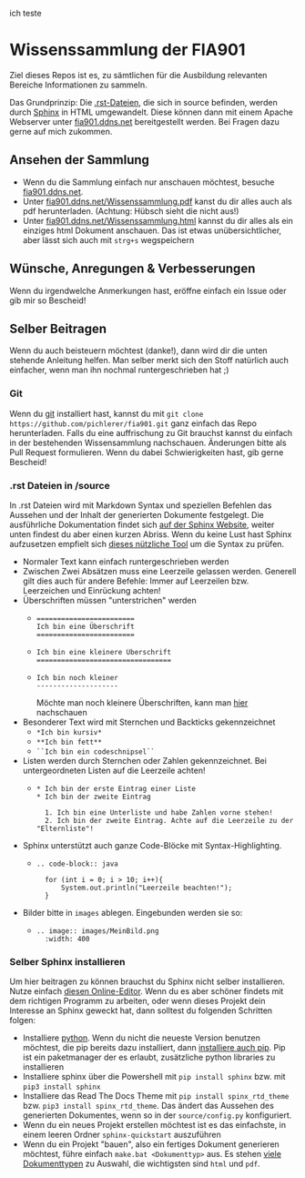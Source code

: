 ich teste
# Wissenssammlung der FIA901
Ziel dieses Repos ist es, zu sämtlichen für die Ausbildung relevanten Bereiche Informationen zu sammeln. 

Das Grundprinzip: Die [.rst-Dateien](https://de.wikipedia.org/wiki/ReStructuredText), die sich in source befinden, werden durch [Sphinx](https://www.sphinx-doc.org/) in HTML umgewandelt. Diese können dann mit einem Apache Webserver unter [fia901.ddns.net](http://fia901.ddns.net/) bereitgestellt werden. Bei Fragen dazu gerne auf mich zukommen.

## Ansehen der Sammlung
 - Wenn du die Sammlung einfach nur anschauen möchtest, besuche [fia901.ddns.net](http://fia901.ddns.net/).
 - Unter [fia901.ddns.net/Wissenssammlung.pdf](http://fia901.ddns.net/Wissenssammlung.pdf) kanst du dir alles auch als pdf herunterladen. (Achtung: Hübsch sieht die nicht aus!)
 - Unter [fia901.ddns.net/Wissenssammlung.html](http://fia901.ddns.net/Wissenssammlung.html) kannst du dir alles als ein einziges html Dokument anschauen. Das ist etwas unübersichtlicher, aber lässt sich auch mit ``strg+s`` wegspeichern

## Wünsche, Anregungen & Verbesserungen
Wenn du irgendwelche Anmerkungen hast, eröffne einfach ein Issue oder gib mir so Bescheid!

## Selber Beitragen
Wenn du auch beisteuern möchtest (danke!), dann wird dir die unten stehende Anleitung helfen. Man selber merkt sich den Stoff natürlich auch einfacher, wenn man ihn nochmal runtergeschrieben hat ;)

### Git
Wenn du [git](https://git-scm.com/downloads) installiert hast, kannst du mit ``git clone https://github.com/pichlerer/fia901.git`` ganz einfach das Repo herunterladen.
Falls du eine auffrischung zu Git brauchst kannst du einfach in der bestehenden Wissensammlung nachschauen.
Änderungen bitte als Pull Request formulieren. Wenn du dabei Schwierigkeiten hast, gib gerne Bescheid!

### .rst Dateien in /source
In .rst Dateien wird mit Markdown Syntax und speziellen Befehlen das Aussehen und der Inhalt der generierten Dokumente festgelegt. Die ausführliche Dokumentation findet sich [auf der Sphinx Website](https://www.sphinx-doc.org/en/master/usage/restructuredtext/basics.html), weiter unten findest du aber einen kurzen Abriss. Wenn du keine Lust hast Sphinx aufzusetzen empfielt sich [dieses nützliche Tool](https://livesphinx.herokuapp.com/) um die Syntax zu prüfen.

- Normaler Text kann einfach runtergeschrieben werden
- Zwischen Zwei Absätzen muss eine Leerzeile gelassen werden. Generell gilt dies auch für andere Befehle: Immer auf Leerzeilen bzw. Leerzeichen und Einrückung achten!
- Überschriften müssen "unterstrichen" werden
  - ```
    ========================
    Ich bin eine Überschrift
    ========================
    ```
  - ```
    Ich bin eine kleinere Überschrift
    =================================
    ```
  - ```
    Ich bin noch kleiner
    --------------------
    ```
    Möchte man noch kleinere Überschriften, kann man [hier](https://docutils.sourceforge.io/docs/ref/rst/restructuredtext.html#sections) nachschauen
- Besonderer Text wird mit Sternchen und Backticks gekennzeichnet
  - ``*Ich bin kursiv*``
  - ``**Ich bin fett**``
  - ``` ``Ich bin ein codeschnipsel`` ```
- Listen werden durch Sternchen oder Zahlen gekennzeichnet. Bei untergeordneten Listen auf die Leerzeile achten!
  - ```
    * Ich bin der erste Eintrag einer Liste
    * Ich bin der zweite Eintrag

      1. Ich bin eine Unterliste und habe Zahlen vorne stehen!
      2. Ich bin der zweite Eintrag. Achte auf die Leerzeile zu der "Elternliste"!
    ```
- Sphinx unterstützt auch ganze Code-Blöcke mit Syntax-Highlighting.
  - ```
    .. code-block:: java
    
      for (int i = 0; i > 10; i++){
          System.out.println("Leerzeile beachten!");
      }
    ```
- Bilder bitte in ``images`` ablegen. Eingebunden werden sie so:
  - ```
    .. image:: images/MeinBild.png
      :width: 400
    ```
### Selber Sphinx installieren
Um hier beitragen zu können brauchst du Sphinx nicht selber installieren. Nutze einfach [diesen Online-Editor](https://livesphinx.herokuapp.com/). Wenn du es aber schöner findets mit dem richtigen Programm zu arbeiten, oder wenn dieses Projekt dein Interesse an Sphinx geweckt hat, dann solltest du folgenden Schritten folgen:
- Installiere [python](https://www.python.org/downloads/). Wenn du nicht die neueste Version benutzen möchtest, die pip bereits dazu installiert, dann [installiere auch pip](https://www.liquidweb.com/kb/install-pip-windows/). Pip ist ein paketmanager der es erlaubt, zusätzliche python libraries zu installieren
- Installiere sphinx über die Powershell mit ``pip install sphinx`` bzw. mit ``pip3 install sphinx``
- Installiere das Read The Docs Theme mit ``pip install spinx_rtd_theme`` bzw. ``pip3 install spinx_rtd_theme``. Das ändert das Aussehen des generierten Dokumentes, wenn so in der ``source/config.py`` konfiguriert.
- Wenn du ein neues Projekt erstellen möchtest ist es das einfachste, in einem leeren Ordner ``sphinx-quickstart`` auszuführen
- Wenn du ein Projekt "bauen", also ein fertiges Dokument generieren möchtest, führe einfach ``make.bat <Dokumenttyp>`` aus. Es stehen [viele Dokumenttypen](https://www.sphinx-doc.org/en/master/man/sphinx-build.html) zu Auswahl, die wichtigsten sind ``html`` und ``pdf``.
